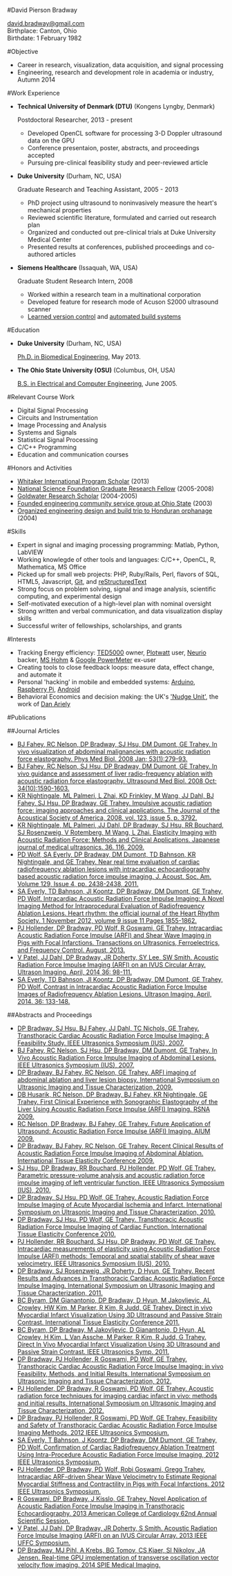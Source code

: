 #David Pierson Bradway


<david.bradway@gmail.com>  
Birthplace: Canton, Ohio  
Birthdate: 1 February 1982  

#Objective

*   Career in research, visualization, data acquisition, and signal processing
*   Engineering, research and development role in academia or industry, Autumn 2014

#Work Experience

*   **Technical University of Denmark (DTU)** (Kongens Lyngby, Denmark)

    Postdoctoral Researcher, 2013 - present

    -   Developed OpenCL software for processing 3-D Doppler ultrasound data on the GPU
    -   Conference presentaion, poster, abstracts, and proceedings accepted
    -   Pursuing pre-clinical feasibility study and peer-reviewed article


*   **Duke University** (Durham, NC, USA)

    Graduate Research and Teaching Assistant, 2005 - 2013

    -   PhD project using ultrasound to noninvasively measure the heart's mechanical properties
    -   Reviewed scientific literature, formulated and carried out research plan
    -   Organized and conducted out pre-clinical trials at Duke University Medical Center
    -   Presented results at conferences, published proceedings and co-authored articles

*   **Siemens Healthcare** (Issaquah, WA, USA)

    Graduate Student Research Intern, 2008

    -   Worked within a research team in a multinational corporation
    -   Developed feature for research mode of Acuson S2000 ultrasound scanner
    -   [Learned version control](http://www-03.ibm.com/software/products/en/clearcase) and [automated build systems](http://www.visualstudio.com/)


#Education

*   **Duke University** (Durham, NC, USA)

    [Ph.D. in Biomedical Engineering](http://bme.duke.edu/grad), May 2013.

*   **The Ohio State University (OSU)** (Columbus, OH, USA)

    [B.S. in Electrical and Computer Engineering](http://ece.osu.edu/futurestudents/undergrad), June 2005.


#Relevant Course Work

*   Digital Signal Processing
*   Circuits and Instrumentation
*   Image Processing and Analysis
*   Systems and Signals
*   Statistical Signal Processing
*   C/C++ Programming
*   Education and communication courses


#Honors and Activities

*   [Whitaker International Program Scholar](http://www.whitaker.org/grants/fellows-scholars)  (2013)
*   [National Science Foundation Graduate Research Fellow](http://www.nsfgrfp.org/) (2005-2008)
*   [Goldwater Research Scholar](https://goldwater.scholarsapply.org/) (2004-2005)
*   [Founded engineering community service group at Ohio State](http://ecos.osu.edu/) (2003)
*   [Organized engineering design and build trip to Honduran orphanage](http://www.montanadeluz.org/) (2004)


#Skills

*   Expert in signal and imaging processing programming: Matlab, Python, LabVIEW
*   Working knowlegde of other tools and languages: C/C++, OpenCL, R, Mathematica, MS Office
*   Picked up for small web projects: PHP, Ruby/Rails, Perl, flavors of SQL, HTML5, Javascript, [Git](http://git-scm.com/), and [reStructuredText](http://docutils.sf.net/rst.html)
*   Strong focus on problem solving, signal and image analysis, scientific computing, and experimental design
*   Self-motivated execution of a high-level plan with nominal oversight
*   Strong written and verbal communication, and data visualization display skills
*   Successful writer of fellowships, scholarships, and grants


#Interests

*   Tracking Energy efficiency: [TED5000](http://www.theenergydetective.com/) owner, [Plotwatt](plotwatt.com) user, [Neurio](https://neur.io/) backer, [MS Hohm](en.wikipedia.org/wiki/Hohm) & [Google PowerMeter](google.com/powermeter/about/) ex-user
*   Creating tools to close feedback loops: measure data, effect change, and automate it
*   Personal 'hacking' in mobile and embedded systems: [Arduino](http://www.arduino.cc/), [Raspberry Pi](http://www.raspberrypi.org/), [Android](http://www.android.com/)
*   Behavioral Economics and decision making: the UK's ['Nudge Unit'](https://www.gov.uk/government/organisations/behavioural-insights-team), the work of [Dan Ariely](http://danariely.com/)


#Publications

##Journal Articles
- [BJ Fahey, RC Nelson, DP Bradway, SJ Hsu, DM Dumont, GE Trahey. In vivo visualization of abdominal malignancies with acoustic radiation force elastography. Phys Med Biol. 2008 Jan; 53(1):279-93.](http://www.ncbi.nlm.nih.gov/pmc/articles/PMC2238175/)
- [BJ Fahey, RC Nelson, SJ Hsu, DP Bradway, DM Dumont, GE Trahey. In vivo guidance and assessment of liver radio-frequency ablation with acoustic radiation force elastography. Ultrasound Med Biol. 2008 Oct; 34(10):1590-1603.](http://www.ncbi.nlm.nih.gov/pmc/articles/PMC2610689/)
- [KR Nightingale, ML Palmeri, L Zhai, KD Frinkley, M Wang, JJ Dahl, BJ Fahey, SJ Hsu, DP Bradway, GE Trahey. Impulsive acoustic radiation force: imaging approaches and clinical applications. The Journal of the Acoustical Society of America, 2008. vol. 123, issue 5, p. 3792.](http://dx.doi.org/10.1121/1.2935460)
- [KR Nightingale, ML Palmeri, JJ Dahl, DP Bradway, SJ Hsu, RR Bouchard, SJ Rosenzweig, V Rotemberg, M Wang, L Zhai. Elasticity Imaging with Acoustic Radiation Force: Methods and Clinical Applications. Japanese journal of medical ultrasonics. 36. 116, 2009.](http://ci.nii.ac.jp/naid/10024927925/)
- [PD Wolf, SA Eyerly, DP Bradway, DM Dumont, TD Bahnson, KR Nightingale, and GE Trahey. Near real time evaluation of cardiac radiofrequency ablation lesions with intracardiac echocardiography based acoustic radiation force impulse imaging. J. Acoust. Soc. Am. Volume 129, Issue 4, pp. 2438-2438, 2011.](http://dx.doi.org/10.1121/1.3587978)
- [SA Eyerly, TD Bahnson, JI Koontz, DP Bradway, DM Dumont, GE Trahey, PD Wolf. Intracardiac Acoustic Radiation Force Impulse Imaging: A Novel Imaging Method for Intraprocedural Evaluation of Radiofrequency Ablation Lesions. Heart rhythm: the official journal of the Heart Rhythm Society. 1 November 2012, volume 9 issue 11 Pages 1855-1862.](http://dx.doi.org/10.1016%2Fj.hrthm.2012.07.003)
- [PJ Hollender, DP Bradway, PD Wolf, R Goswami, GE Trahey. Intracardiac Acoustic Radiation Force Impulse (ARFI) and Shear Wave Imaging in Pigs with Focal Infarctions. Transactions on Ultrasonics, Ferroelectrics, and Frequency Control. August, 2013.](http://dx.doi.org/10.1109/TUFFC.2013.2749)
- [V Patel, JJ Dahl, DP Bradway, JR Doherty, SY Lee, SW Smith. Acoustic Radiation Force Impulse Imaging (ARFI) on an IVUS Circular Array. Ultrason Imaging. April, 2014 36: 98-111.](http://dx.doi.org/10.1177/0161734613511595)
- [SA Eyerly, TD Bahnson, JI Koontz, DP Bradway, DM Dumont, GE Trahey, PD Wolf. Contrast in Intracardiac Acoustic Radiation Force Impulse Images of Radiofrequency Ablation Lesions. Ultrason Imaging. April, 2014. 36: 133-148.](http://dx.doi.org/10.1177/0161734613519602)


##Abstracts and Proceedings
- [DP Bradway, SJ Hsu, BJ Fahey, JJ Dahl, TC Nichols, GE Trahey. Transthoracic Cardiac Acoustic Radiation Force Impulse Imaging: A Feasibility Study. IEEE Ultrasonics Symposium (IUS), 2007.](http://dx.doi.org/10.1109/ULTSYM.2007.121)
- [BJ Fahey, RC Nelson, SJ Hsu, DP Bradway, DM Dumont, GE Trahey. In Vivo Acoustic Radiation Force Impulse Imaging of Abdominal Lesions. IEEE Ultrasonics Symposium (IUS), 2007.](http://dx.doi.org/10.1109/ULTSYM.2007.119)
- [DP Bradway, BJ Fahey, RC Nelson, GE Trahey. ARFI imaging of abdominal ablation and liver lesion biopsy. International Symposium on Ultrasonic Imaging and Tissue Characterization, 2009.](http://uitc-symposium.org/2009_abstracts.pdf)
- [DB Husarik, RC Nelson, DP Bradway, BJ Fahey, KR Nightingale, GE Trahey. First Clinical Experience with Sonographic Elastography of the Liver Using Acoustic Radiation Force Impulse (ARFI) Imaging. RSNA 2009.](http://rsna2009.rsna.org/search/)
- [RC Nelson, DP Bradway, BJ Fahey, GE Trahey. Future Application of Ultrasound: Acoustic Radiation Force Impulse (ARFI) Imaging. AIUM 2009.](http://www.aium.org/loginRequired/membersOnly/proceedings/2009.pdf)
- [DP Bradway, BJ Fahey, RC Nelson, GE Trahey. Recent Clinical Results of Acoustic Radiation Force Impulse Imaging of Abdominal Ablation. International Tissue Elasticity Conference 2009.](http://www.elasticityconference.org/prior_conf/2009/PDF/2009Proceedings.pdf)
- [SJ Hsu, DP Bradway, RR Bouchard, PJ Hollender, PD Wolf, GE Trahey. Parametric pressure-volume analysis and acoustic radiation force impulse imaging of left ventricular function. IEEE Ultrasonics Symposium (IUS), 2010.](http://dx.doi.org/10.1109/ULTSYM.2010.5935661)
- [DP Bradway, SJ Hsu, PD Wolf, GE Trahey. Acoustic Radiation Force Impulse Imaging of Acute Myocardial Ischemia and Infarct. International Symposium on Ultrasonic Imaging and Tissue Characterization, 2010.](http://uitc-symposium.org/2010_abstracts.pdf)
- [DP Bradway, SJ Hsu, PD Wolf, GE Trahey. Transthoracic Acoustic Radiation Force Impulse Imaging of Cardiac Function. International Tissue Elasticity Conference 2010.](http://www.elasticityconference.org/prior_conf/2010/PDF/2010Proceedings.pdf)
- [PJ Hollender, RR Bouchard, SJ Hsu, DP Bradway, PD Wolf, GE Trahey. Intracardiac measurements of elasticity using Acoustic Radiation Force Impulse (ARFI) methods: Temporal and spatial stability of shear wave velocimetry. IEEE Ultrasonics Symposium (IUS), 2010.](http://dx.doi.org/10.1109/ULTSYM.2010.5935946)
- [DP Bradway, SJ Rosenzweig, JR Doherty, D Hyun, GE Trahey. Recent Results and Advances in Transthoracic Cardiac Acoustic Radiation Force Impulse Imaging. International Symposium on Ultrasonic Imaging and Tissue Characterization, 2011.](http://www.elasticityconference.org/prior_conf/2011/PDF/2011ITECProceedings.pdf)
- [BC Byram, DM Gianantonio, DP Bradway, D Hyun, M Jakovljevic, AL Crowley, HW Kim, M Parker, R Kim, R Judd, GE Trahey. Direct in vivo Myocardial Infarct Visualization Using 3D Ultrasound and Passive Strain Contrast. International Tissue Elasticity Conference 2011.](http://www.elasticityconference.org/prior_conf/2011/PDF/2011ITECProceedings.pdf)
- [BC Byram, DP Bradway, M Jakovljevic, D Gianantonio, D Hyun, AL Crowley, H Kim, L Van Assche, M Parker, R Kim, R Judd, G Trahey. Direct In Vivo Myocardial Infarct Visualization Using 3D Ultrasound and Passive Strain Contrast. IEEE Ultrasonics Symp. 2011.](http://dx.doi.org/10.1109/ULTSYM.2011.0007)
- [DP Bradway, PJ Hollender, R Goswami, PD Wolf, GE Trahey. Transthoracic Cardiac Acoustic Radiation Force Impulse Imaging: in vivo Feasibility, Methods, and Initial Results. International Symposium on Ultrasonic Imaging and Tissue Characterization, 2012.](http://uitc-symposium.org/2012_abstracts.pdf)
- [PJ Hollender, DP Bradway, R Goswami, PD Wolf, GE Trahey. Acoustic radiation force techniques for imaging cardiac infarct in vivo: methods and initial results, International Symposium on Ultrasonic Imaging and Tissue Characterization, 2012.](http://uitc-symposium.org/2012_abstracts.pdf)
- [DP Bradway, PJ Hollender, R Goswami, PD Wolf, GE Trahey. Feasibility and Safety of Transthoracic Cardiac Acoustic Radiation Force Impulse Imaging Methods. 2012 IEEE Ultrasonics Symposium.](http://dx.doi.org/10.1109/ULTSYM.2012.0507)
- [SA Eyerly, T Bahnson, J Koontz, DP Bradway, DM Dumont, GE Trahey, PD Wolf. Confirmation of Cardiac Radiofrequency Ablation Treatment Using Intra-Procedure Acoustic Radiation Force Impulse Imaging, 2012 IEEE Ultrasonics Symposium.](http://dx.doi.org/10.1109/ULTSYM.2012.0509)
- [PJ Hollender, DP Bradway, PD Wolf, Robi Goswami, Gregg Trahey. Intracardiac ARF-driven Shear Wave Velocimetry to Estimate Regional Myocardial Stiffness and Contractility in Pigs with Focal Infarctions. 2012 IEEE Ultrasonics Symposium.](http://dx.doi.org/10.1109/ULTSYM.2012.0508)
- [R Goswami, DP Bradway, J Kisslo, GE Trahey. Novel Application of Acoustic Radiation Force Impulse Imaging in Transthoracic Echocardiography. 2013 American College of Cardiology 62nd Annual Scientific Session.](http://dx.doi.org/10.1016/S0735-1097(13)61090-6)
- [V Patel, JJ Dahl, DP Bradway, JR Doherty, S Smith. Acoustic Radiation Force Impulse Imaging (ARFI) on an IVUS Circular Array. 2013 IEEE UFFC Symposium.](http://dx.doi.org/10.1109/ULTSYM.2013.0199)
- [DP Bradway, MJ Pihl, A Krebs, BG Tomov, CS Kjaer, SI Nikolov, JA Jensen. Real-time GPU implementation of transverse oscillation vector velocity flow imaging. 2014 SPIE Medical Imaging.](http://dx.doi.org/10.1117/12.2043582)
